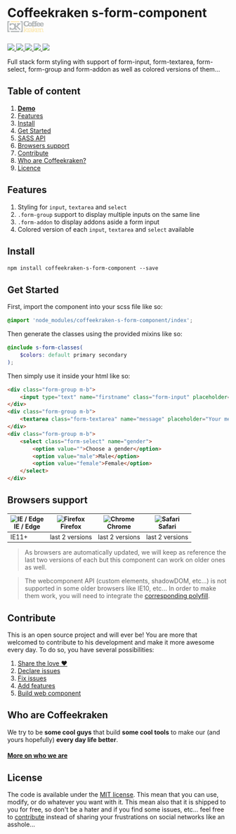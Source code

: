 # Coffeekraken s-form-component <img src=".resources/coffeekraken-logo.jpg" height="25px" />

<p>
	<a href="https://travis-ci.org/coffeekraken/s-form-component">
		<img src="https://img.shields.io/travis/coffeekraken/s-form-component.svg?style=flat-square" />
	</a>
	<a href="https://www.npmjs.com/package/coffeekraken-s-form-component">
		<img src="https://img.shields.io/npm/v/coffeekraken-s-form-component.svg?style=flat-square" />
	</a>
	<a href="https://github.com/coffeekraken/s-form-component/blob/master/LICENSE.txt">
		<img src="https://img.shields.io/npm/l/coffeekraken-s-form-component.svg?style=flat-square" />
	</a>
	<!-- <a href="https://github.com/coffeekraken/s-form-component">
		<img src="https://img.shields.io/npm/dt/coffeekraken-s-form-component.svg?style=flat-square" />
	</a>
	<a href="https://github.com/coffeekraken/s-form-component">
		<img src="https://img.shields.io/github/forks/coffeekraken/s-form-component.svg?style=social&label=Fork&style=flat-square" />
	</a>
	<a href="https://github.com/coffeekraken/s-form-component">
		<img src="https://img.shields.io/github/stars/coffeekraken/s-form-component.svg?style=social&label=Star&style=flat-square" />
	</a> -->
	<a href="https://twitter.com/coffeekrakenio">
		<img src="https://img.shields.io/twitter/url/http/coffeekrakenio.svg?style=social&style=flat-square" />
	</a>
	<a href="http://coffeekraken.io">
		<img src="https://img.shields.io/twitter/url/http/shields.io.svg?style=flat-square&label=coffeekraken.io&colorB=f2bc2b&style=flat-square" />
	</a>
</p>

Full stack form styling with support of form-input, form-textarea, form-select, form-group and form-addon as well as colored versions of them...

## Table of content

1. **[Demo](http://components.coffeekraken.io/app/s-form-component)**
2. [Features](#readme-features)
3. [Install](#readme-install)
4. [Get Started](#readme-get-started)
5. [SASS API](doc/sass)
6. [Browsers support](#readme-browsers-support)
7. [Contribute](#readme-contribute)
8. [Who are Coffeekraken?](#readme-who-are-coffeekraken)
9. [Licence](#readme-license)

<a name="readme-features"></a>
## Features

1. Styling for `input`, `textarea` and `select`
2. `.form-group` support to display multiple inputs on the same line
3. `.form-addon` to display addons aside a form input
4. Colored version of each `input`, `textarea` and `select` available

<a name="readme-install"></a>
## Install

```
npm install coffeekraken-s-form-component --save
```

<a name="readme-get-started"></a>
## Get Started

First, import the component into your scss file like so:

```scss
@import 'node_modules/coffeekraken-s-form-component/index';
```

Then generate the classes using the provided mixins like so:

```scss
@include s-form-classes(
	$colors: default primary secondary
);
```

Then simply use it inside your html like so:

```html
<div class="form-group m-b">
	<input type="text" name="firstname" class="form-input" placeholder="Firstname" />
</div>
<div class="form-group m-b">
	<textarea class="form-textarea" name="message" placeholder="Your message here..."></textarea>
</div>
<div class="form-group m-b">
	<select class="form-select" name="gender">
		<option value="">Choose a gender</option>
		<option value="male">Male</option>
		<option value="female">Female</option>
	</select>
</div>
```

<a id="readme-browsers-support"></a>
## Browsers support

| <img src="https://raw.githubusercontent.com/godban/browsers-support-badges/master/src/images/edge.png" alt="IE / Edge" width="16px" height="16px" /></br>IE / Edge | <img src="https://raw.githubusercontent.com/godban/browsers-support-badges/master/src/images/firefox.png" alt="Firefox" width="16px" height="16px" /></br>Firefox | <img src="https://raw.githubusercontent.com/godban/browsers-support-badges/master/src/images/chrome.png" alt="Chrome" width="16px" height="16px" /></br>Chrome | <img src="https://raw.githubusercontent.com/godban/browsers-support-badges/master/src/images/safari.png" alt="Safari" width="16px" height="16px" /></br>Safari |
| --------- | --------- | --------- | --------- |
| IE11+ | last 2 versions| last 2 versions| last 2 versions

> As browsers are automatically updated, we will keep as reference the last two versions of each but this component can work on older ones as well.

> The webcomponent API (custom elements, shadowDOM, etc...) is not supported in some older browsers like IE10, etc... In order to make them work, you will need to integrate the [corresponding polyfill](https://www.webcomponents.org/polyfills).

<a id="readme-contribute"></a>
## Contribute

This is an open source project and will ever be! You are more that welcomed to contribute to his development and make it more awesome every day.
To do so, you have several possibilities:

1. [Share the love ❤️](https://github.com/Coffeekraken/coffeekraken/blob/master/contribute.md#contribute-share-the-love)
2. [Declare issues](https://github.com/Coffeekraken/coffeekraken/blob/master/contribute.md#contribute-declare-issues)
3. [Fix issues](https://github.com/Coffeekraken/coffeekraken/blob/master/contribute.md#contribute-fix-issues)
4. [Add features](https://github.com/Coffeekraken/coffeekraken/blob/master/contribute.md#contribute-add-features)
5. [Build web component](https://github.com/Coffeekraken/coffeekraken/blob/master/contribute.md#contribute-build-web-component)

<a id="readme-who-are-coffeekraken"></a>
## Who are Coffeekraken

We try to be **some cool guys** that build **some cool tools** to make our (and yours hopefully) **every day life better**.  

#### [More on who we are](https://github.com/Coffeekraken/coffeekraken/blob/master/who-are-we.md)

<a id="readme-license"></a>
## License

The code is available under the [MIT license](LICENSE.txt). This mean that you can use, modify, or do whatever you want with it. This mean also that it is shipped to you for free, so don't be a hater and if you find some issues, etc... feel free to [contribute](https://github.com/Coffeekraken/coffeekraken/blob/master/contribute.md) instead of sharing your frustrations on social networks like an asshole...
